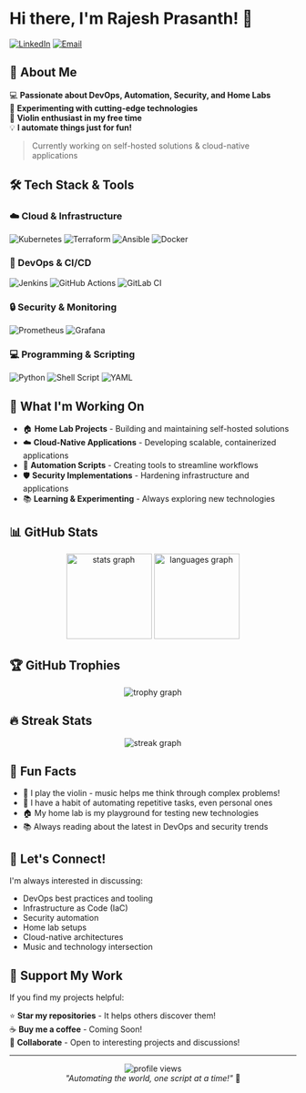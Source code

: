 # Hi there, I'm Rajesh Prasanth! 👋

[![LinkedIn](https://img.shields.io/badge/LinkedIn-0077B5?style=for-the-badge&logo=linkedin&logoColor=white)](https://linkedin.com/in/rajeshprasanth)
[![Email](https://img.shields.io/badge/Email-D14836?style=for-the-badge&logo=gmail&logoColor=white)](mailto:rajeshprasanth@rediffmail.com)

## 🚀 About Me

💻 **Passionate about DevOps, Automation, Security, and Home Labs**  
🔬 **Experimenting with cutting-edge technologies**  
🎻 **Violin enthusiast in my free time**  
💡 **I automate things just for fun!**

> Currently working on self-hosted solutions & cloud-native applications

## 🛠️ Tech Stack & Tools

### ☁️ Cloud & Infrastructure
![Kubernetes](https://img.shields.io/badge/kubernetes-%23326ce5.svg?style=for-the-badge&logo=kubernetes&logoColor=white)
![Terraform](https://img.shields.io/badge/terraform-%235835CC.svg?style=for-the-badge&logo=terraform&logoColor=white)
![Ansible](https://img.shields.io/badge/ansible-%231A1918.svg?style=for-the-badge&logo=ansible&logoColor=white)
![Docker](https://img.shields.io/badge/docker-%230db7ed.svg?style=for-the-badge&logo=docker&logoColor=white)

### 🔧 DevOps & CI/CD
![Jenkins](https://img.shields.io/badge/jenkins-%232C5263.svg?style=for-the-badge&logo=jenkins&logoColor=white)
![GitHub Actions](https://img.shields.io/badge/github%20actions-%232671E5.svg?style=for-the-badge&logo=githubactions&logoColor=white)
![GitLab CI](https://img.shields.io/badge/gitlab%20ci-%23181717.svg?style=for-the-badge&logo=gitlab&logoColor=white)

### 🔒 Security & Monitoring
![Prometheus](https://img.shields.io/badge/Prometheus-E6522C?style=for-the-badge&logo=Prometheus&logoColor=white)
![Grafana](https://img.shields.io/badge/grafana-%23F46800.svg?style=for-the-badge&logo=grafana&logoColor=white)

### 💻 Programming & Scripting
![Python](https://img.shields.io/badge/python-3670A0?style=for-the-badge&logo=python&logoColor=ffdd54)
![Shell Script](https://img.shields.io/badge/shell_script-%23121011.svg?style=for-the-badge&logo=gnu-bash&logoColor=white)
![YAML](https://img.shields.io/badge/yaml-%23ffffff.svg?style=for-the-badge&logo=yaml&logoColor=151515)

## 🎯 What I'm Working On

- 🏠 **Home Lab Projects** - Building and maintaining self-hosted solutions
- ☁️ **Cloud-Native Applications** - Developing scalable, containerized applications
- 🤖 **Automation Scripts** - Creating tools to streamline workflows
- 🛡️ **Security Implementations** - Hardening infrastructure and applications
- 📚 **Learning & Experimenting** - Always exploring new technologies

## 📊 GitHub Stats

<div align="center">
  <img src="https://github-readme-stats.vercel.app/api?username=rajeshprasanth&hide_title=false&hide_rank=false&show_icons=true&include_all_commits=true&count_private=true&disable_animations=false&theme=dracula&locale=en&hide_border=false" height="150" alt="stats graph"  />
  <img src="https://github-readme-stats.vercel.app/api/top-langs?username=rajeshprasanth&locale=en&hide_title=false&layout=compact&card_width=320&langs_count=5&theme=dracula&hide_border=false" height="150" alt="languages graph"  />
</div>

## 🏆 GitHub Trophies

<div align="center">
  <img src="https://github-profile-trophy.vercel.app?username=rajeshprasanth&theme=dracula&column=3&row=1&margin-w=8&margin-h=8&no-bg=false&no-frame=false&order=4" alt="trophy graph"  />
</div>

## 🔥 Streak Stats

<div align="center">
  <img src="https://github-readme-streak-stats.herokuapp.com/?user=rajeshprasanth&theme=dracula&hide_border=false" alt="streak graph"  />
</div>

## 🎵 Fun Facts

- 🎻 I play the violin - music helps me think through complex problems!
- 🤖 I have a habit of automating repetitive tasks, even personal ones
- 🏠 My home lab is my playground for testing new technologies
- 📚 Always reading about the latest in DevOps and security trends

## 💬 Let's Connect!

I'm always interested in discussing:
- DevOps best practices and tooling
- Infrastructure as Code (IaC)
- Security automation
- Home lab setups
- Cloud-native architectures
- Music and technology intersection

## 🤝 Support My Work

If you find my projects helpful:

⭐ **Star my repositories** - It helps others discover them!  
☕ **Buy me a coffee** - Coming Soon!  
🤝 **Collaborate** - Open to interesting projects and discussions!

---

<div align="center">
  <img src="https://komarev.com/ghpvc/?username=rajeshprasanth&color=blueviolet&style=flat-square&label=Profile+Views" alt="profile views" />
</div>

<div align="center">
  <em>"Automating the world, one script at a time!"</em> 🚀
</div>
